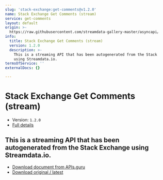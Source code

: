 ```yaml
---
slug: 'stack-exchange:get-comments@v1.2.0'
name: Stack Exchange Get Comments (stream)
service: get-comments
layout: default
origin: >-
  https://raw.githubusercontent.com/streamdata-gallery-master/asyncapi/master/_listings/stack-exchange/stack-exchange-get-comments-stream-async.md
info:
  title: Stack Exchange Get Comments (stream)
  version: 1.2.0
  description: >-
    This is a streaming API that has been autogenerated from the Stack Exchange
    using Streamdata.io.
termsOfService: ''
externalDocs: {}

---
```

# Stack Exchange Get Comments (stream)

* Version: `1.2.0`
* [Full details](../html/stack-exchange:get-comments@v1.2.0.html)




## This is a streaming API that has been autogenerated from the Stack Exchange using Streamdata.io.



* [Download document from APIs.guru](https://raw.githubusercontent.com/APIs-guru/asyncapi-directory/master/docs/APIs/stack-exchange%3Aget-comments%40v1.2.0.yaml)
* [Download original / latest](https://raw.githubusercontent.com/streamdata-gallery-master/asyncapi/master/_listings/stack-exchange/stack-exchange-get-comments-stream-async.md)

<script type="application/ld+json">
{
  "@context": "http://schema.org/",
  "@type": "WebAPI",
  "description": "This is a streaming API that has been autogenerated from the Stack Exchange using Streamdata.io.",
  "documentation": "",

  "name": "Stack Exchange Get Comments (stream)"
}
</script>
